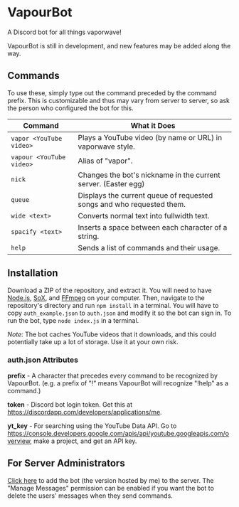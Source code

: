 # VapourBot

A Discord bot for all things vaporwave!

VapourBot is still in development, and new features may be added along the way.

## Commands

To use these, simply type out the command preceded by the command prefix. This is customizable and thus may vary from server to server, so ask the person who configured the bot for this.

Command                  | What it Does                                                         
------------------------ | ---------------------------------------------------------------------
`vapor <YouTube video>`  | Plays a YouTube video (by name or URL) in vaporwave style.           
`vapour <YouTube video>` | Alias of "vapor".                                                    
`nick`                   | Changes the bot's nickname in the current server. (Easter egg)       
`queue`                  | Displays the current queue of requested songs and who requested them.
`wide <text>`            | Converts normal text into fullwidth text.                            
`spacify <text>`         | Inserts a space between each character of a string.                  
`help`                   | Sends a list of commands and their usage.                            

## Installation

Download a ZIP of the repository, and extract it. You will need to have [Node.js](https://nodejs.org/), [SoX](http://sox.sourceforge.net/), and [FFmpeg](http://ffmpeg.org/) on your computer. Then, navigate to the repository's directory and run `npm install` in a terminal. You will have to copy `auth_example.json` to `auth.json` and modify it so the bot can sign in. To run the bot, type `node index.js` in a terminal.

*Note:* The bot caches YouTube videos that it downloads, and this could potentially take up a lot of storage. Use it at your own risk.

### auth.json Attributes

**prefix** - A character that precedes every command to be recognized by VapourBot. (e.g. a prefix of "!" means VapourBot will recognize "!help" as a command.)

**token** - Discord bot login token. Get this at <https://discordapp.com/developers/applications/me>.

**yt_key** - For searching using the YouTube Data API. Go to <https://console.developers.google.com/apis/api/youtube.googleapis.com/overview>, make a project, and get an API key.

## For Server Administrators

[Click here](https://discordapp.com/oauth2/authorize?client_id=287064493584941057&scope=bot&permissions=8192) to add the bot (the version hosted by me) to the server. The "Manage Messages" permission can be enabled if you want the bot to delete the users' messages when they send commands.
